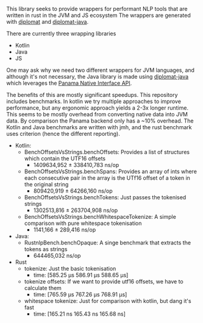 This library seeks to provide wrappers for performant NLP tools that are written in rust in the JVM and JS ecosystem
The wrappers are generated with [diplomat](https://rust-diplomat.github.io/book/) and [diplomat-java](https://github.com/rust-diplomat/diplomat-java).

There are currently three wrapping libraries
- Kotlin
- Java
- JS

One may ask why we need two different wrappers for JVM languages, and although it's not necessary, the Java library
is made using [diplomat-java](https://github.com/rust-diplomat/diplomat-java) which leverages the [Panama Native 
Interface API](https://openjdk.org/projects/panama/).

The benefits of this are mostly significant speedups. This repository includes benchmarks. In kotlin we try multiple 
approaches to improve performance, but any ergonomic approach yields a 2-3x longer runtime. This seems to be mostly
overhead from converting native data into JVM data. By comparison the Panama backend only has a ~10% overhead. 
The Kotlin and Java benchmarks are written with jmh, and the rust benchmark uses criterion (hence the different 
reporting).
- Kotlin: 
  - BenchOffsetsVsStrings.benchOffsets: Provides a list of structures which contain the UTF16 offsets  
    - 1409634,952 ± 338410,783  ns/op
  - BenchOffsetsVsStrings.benchSpans: Provides an array of ints where each consecutive pair in the array is the 
  UTf16 offset of a token in the original string
    - 809420,919 ±  64266,160  ns/op
  - BenchOffsetsVsStrings.benchTokens: Just passes the tokenised strings
    - 1302513,816 ± 263704,908  ns/op
  - BenchOffsetsVsStrings.benchWhitespaceTokenize: A simple comparison with pure whitespace tokenisation
    - 1141,166 ±    289,416  ns/op
- Java: 
  - RustnlpBench.benchOpaque: A singe benchmark that extracts the tokens as strings
    - 644465,032          ns/op
- Rust
  - tokenize: Just the basic tokenisation
    - time:   \[585.25 µs 586.91 µs 588.65 µs\]
  - tokenize offsets: If we want to provide utf16 offsets, we have to calculate them
    - time:   \[765.59 µs 767.26 µs 768.91 µs\]
  - whitespace tokenize: Just for comparison with kotlin, but dang it's fast
    - time:   \[165.21 ns 165.43 ns 165.68 ns\]

